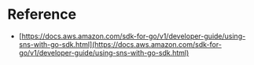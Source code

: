 


# Reference 

- [https://docs.aws.amazon.com/sdk-for-go/v1/developer-guide/using-sns-with-go-sdk.html](https://docs.aws.amazon.com/sdk-for-go/v1/developer-guide/using-sns-with-go-sdk.html)